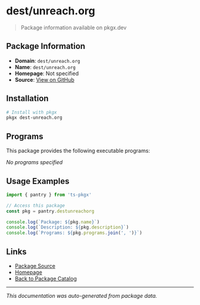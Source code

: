# dest/unreach.org

> Package information available on pkgx.dev

## Package Information

- **Domain**: `dest/unreach.org`
- **Name**: `dest/unreach.org`
- **Homepage**: Not specified
- **Source**: [View on GitHub](https://github.com/pkgxdev/pantry/tree/main/projects/dest/unreach.org/package.yml)

## Installation

```bash
# Install with pkgx
pkgx dest-unreach.org
```

## Programs

This package provides the following executable programs:

*No programs specified*

## Usage Examples

```typescript
import { pantry } from 'ts-pkgx'

// Access this package
const pkg = pantry.destunreachorg

console.log(`Package: ${pkg.name}`)
console.log(`Description: ${pkg.description}`)
console.log(`Programs: ${pkg.programs.join(', ')}`)
```

## Links

- [Package Source](https://github.com/pkgxdev/pantry/tree/main/projects/dest/unreach.org/package.yml)
- [Homepage](#)
- [Back to Package Catalog](../package-catalog.md)

---

*This documentation was auto-generated from package data.*
